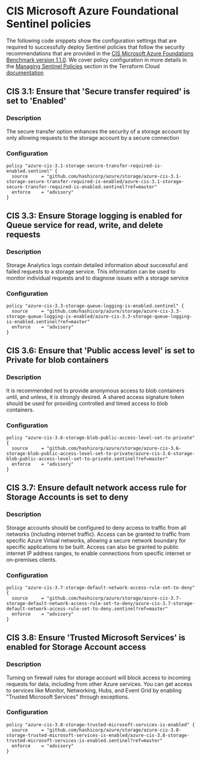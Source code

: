 #  CIS Microsoft Azure Foundational Sentinel policies

The following code snippets show the configuration settings that are required to successfully deploy Sentinel policies that follow the security recommendations that are provided in the [CIS Microsoft Azure Foundations Benchmark version 1.1.0](https://www.cisecurity.org/benchmark/azure/). We cover policy configuration in more details in the [Managing Sentinel Policies](https://www.terraform.io/docs/cloud/sentinel/manage-policies.html) section in the Terraform Cloud [documentation](https://www.terraform.io/docs/cloud/index.html)

## CIS 3.1: Ensure that 'Secure transfer required' is set to 'Enabled'

### Description
The secure transfer option enhances the security of a storage account by only allowing requests to the storage account by a secure connection

### Configuration

```hcl
policy "azure-cis-3.1-storage-secure-transfer-required-is-enabled.sentinel" {
  source     = "github.com/hashicorp/azure/storage/azure-cis-3.1-storage-secure-transfer-required-is-enabled/azure-cis-3.1-storage-secure-transfer-required-is-enabled.sentinel?ref=master"
  enforce    = "advisory"
}
```

## CIS 3.3: Ensure Storage logging is enabled for Queue service for read, write, and delete requests

### Description
Storage Analytics logs contain detailed information about successful and failed requests to a storage service. This information can be used to monitor individual requests and to diagnose issues with a storage service

### Configuration

```hcl
policy "azure-cis-3.3-storage-queue-logging-is-enabled.sentinel" {
  source     = "github.com/hashicorp/azure/storage/azure-cis-3.3-storage-queue-logging-is-enabled/azure-cis-3.3-storage-queue-logging-is-enabled.sentinel?ref=master"
  enforce    = "advisory"
}
```

## CIS 3.6: Ensure that 'Public access level' is set to Private for blob containers

### Description
It is recommended not to provide anonymous access to blob containers until, and unless, it is strongly desired. A shared access signature token should be used for providing controlled and timed access to blob containers.

### Configuration

```hcl
policy "azure-cis-3.6-storage-blob-public-access-level-set-to-private" {
  source     = "github.com/hashicorp/azure/storage/azure-cis-3.6-storage-blob-public-access-level-set-to-private/azure-cis-3.6-storage-blob-public-access-level-set-to-private.sentinel?ref=master"
  enforce    = "advisory"
}
```

## CIS 3.7: Ensure default network access rule for Storage Accounts is set to deny

### Description
Storage accounts should be configured to deny access to traffic from all networks (including internet traffic). Access can be granted to traffic from specific Azure Virtual networks, allowing a secure network boundary for specific applications to be built. Access can also be granted to public internet IP address ranges, to enable connections from specific internet or on-premises clients.

### Configuration

```hcl
policy "azure-cis-3.7-storage-default-network-access-rule-set-to-deny" {
  source     = "github.com/hashicorp/azure/storage/azure-cis-3.7-storage-default-network-access-rule-set-to-deny/azure-cis-3.7-storage-default-network-access-rule-set-to-deny.sentinel?ref=master"
  enforce    = "advisory"
}
```

## CIS 3.8: Ensure 'Trusted Microsoft Services' is enabled for Storage Account access

### Description
Turning on firewall rules for storage account will block access to incoming requests for data, including from other Azure services. You can get access to services like Monitor, Networking, Hubs, and Event Grid by enabling "Trusted Microsoft Services" through exceptions.

### Configuration

```hcl
policy "azure-cis-3.8-storage-trusted-microsoft-services-is-enabled" {
  source     = "github.com/hashicorp/azure/storage/azure-cis-3.8-storage-trusted-microsoft-services-is-enabled/azure-cis-3.8-storage-trusted-microsoft-services-is-enabled.sentinel?ref=master"
  enforce    = "advisory"
}
```